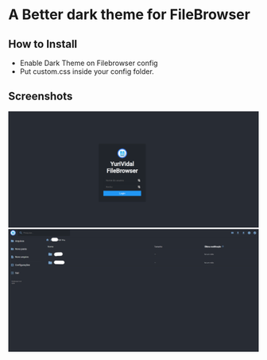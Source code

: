 # A Better dark theme for FileBrowser 


## How to Install  
* Enable Dark Theme on Filebrowser config
* Put custom.css inside your config folder.

## Screenshots
![sc1](/screenshots/sc1.png)  
![sc2](/screenshots/sc2.png)
